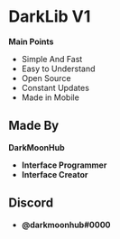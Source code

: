 # DarkLib V1

**Main Points**

- Simple And Fast
- Easy to Understand
- Open Source
- Constant Updates
- Made in Mobile

## Made By

  **__DarkMoonHub__** 

- **Interface Programmer** 
- **Interface Creator**

## Discord

- **__@darkmoonhub#0000__**
